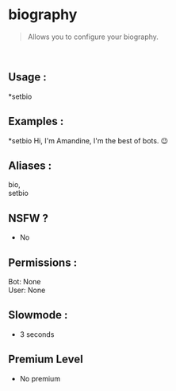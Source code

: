 # biography

> Allows you to configure your biography.

<br>

## Usage :

*setbio <your biography>

## Examples :

*setbio Hi, I'm Amandine, I'm the best of bots. 😉

## Aliases :

bio,
<br>setbio

## NSFW ?

- No

## Permissions :

Bot: None
<br>
User: None

## Slowmode :

- 3 seconds

## Premium Level

- No premium